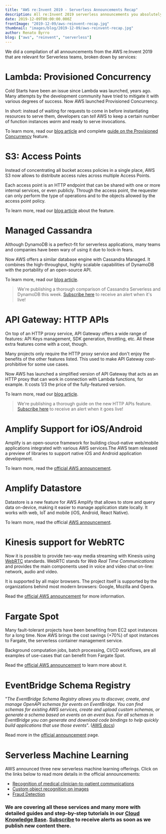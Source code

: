 ```yaml
---
title: "AWS re:Invent 2019 - Serverless Announcements Recap"
description: All re:Invent 2019 serverless announcements you absolutely need to be aware of
date: 2019-12-09T00:00:00.000Z
frontImage: "2019-12-09/aws-reinvent-recap.jpg"
thumbnail: "images/blog/2019-12-09/aws-reinvent-recap.jpg"
author: Renato Byrro
blog: ["aws", "reinvent", "serverless"]
---
```


We did a compilation of all announcements from the AWS re:Invent 2019 that are relevant for Serverless teams, broken down by services:

# Lambda: Provisioned Concurrency

Cold Starts have been an issue since Lambda was launched, years ago. Many attempts by the development community have tried to mitigate it with various degrees of success. Now AWS launched Provisioned Concurrency.

In short: instead of waiting for requests to come in before instantiating resources to serve them, developers can _tell_ AWS to keep a certain number of function instances _warm_ and ready to serve invocations.

To learn more, read our [blog article](https://dashbird.io/blog/aws-lambda-provisioned-concurrency/?utm_source=dashbird-site&utm_medium=blog&utm_campaign=reinvent&utm_content=announcements-recap) and complete [guide on the Provisioned Concurrency](https://dashbird.io/knowledge-base/aws-lambda/provisioned-concurrency/?utm_source=dashbird-site&utm_medium=blog&utm_campaign=reinvent&utm_content=announcements-recap) feature.


# S3: Access Points

Instead of concentrating all bucket access policies in a single place, AWS S3 now allows to distribute access rules across multiple Access Points.

Each access point is an HTTP endpoint that can be shared with one or more internal services, or even publicly. Through the access point, the requester can only perform the type of operations and to the objects allowed by the access point policy.

To learn more, read our [blog article](https://dashbird.io/blog/how-to-secure-your-data-with-serverless-access-points/?utm_source=dashbird-site&utm_medium=blog&utm_campaign=reinvent&utm_content=announcements-recap) about the feature.


# Managed Cassandra

Although DynamoDB is a perfect-fit for serverless applications, many teams and companies have been wary of using it due to lock-in fears.

Now AWS offers a similar database engine with Cassandra Managed. It combines the high-throughput, highly scalable capabilities of DynamoDB with the portability of an open-source API.

To learn more, read our [blog article](https://dashbird.io/blog/why-cassandra-managed-is-a-game-changer-for-serverless/?utm_source=dashbird-site&utm_medium=blog&utm_campaign=reinvent&utm_content=announcements-recap).

> We're publishing a thorough comparison of Cassandra Serverless and DynamoDB this week. [Subscribe here](https://dashbird.io/subscribe-knowledge-base/?utm_source=dashbird-site&utm_medium=blog&utm_campaign=reinvent&utm_content=announcements-recap) to receive an alert when it's live!


# API Gateway: HTTP APIs

On top of an HTTP proxy service, API Gateway offers a wide range of features: API Keys management, SDK generation, throttling, etc. All these extra features come with a cost, though.

Many projects only require the HTTP proxy service and don't enjoy the benefits of the other features listed. This used to make API Gateway cost-prohibitive for some use cases.

Now AWS has launched a simplified version of API Gateway that acts as an HTTP proxy that can work in connection with Lambda functions, for example. It costs 1/3 the price of the fully-featured version.

To learn more, read our [blog article](https://dashbird.io/blog/reinvent-2019-api-gateway-http-proxy/?utm_source=dashbird-site&utm_medium=blog&utm_campaign=reinvent&utm_content=announcements-recap).

> We're publishing a thorough guide on the new HTTP APIs feature. [Subscribe here](https://dashbird.io/subscribe-knowledge-base/?utm_source=dashbird-site&utm_medium=blog&utm_campaign=reinvent&utm_content=announcements-recap) to receive an alert when it goes live!


# Amplify Support for iOS/Android

Amplify is an open-source framework for building cloud-native web/mobile applications integrated with various AWS services.The AWS team released a preview of libraries to support native iOS and Android application development.

To learn more, read the [official AWS announcement](https://aws.amazon.com/about-aws/whats-new/2019/12/introducing-amplify-for-ios-and-android/).


# Amplify Datastore

Datastore is a new feature for AWS Amplify that allows to store and query data on-device, making it easier to manage application state locally. It works with web, IoT and mobile (iOS, Android, React Native).

To learn more, read the official [AWS announcement](https://aws.amazon.com/about-aws/whats-new/2019/12/introducing-amplify-datastore/).


# Kinesis support for WebRTC

Now it is possible to provide two-way media streaming with Kinesis using [WebRTC](https://webrtc.org/) standards. WebRTC stands for _Web Real Time Communications_ and provides the main components used in voice and video chat on-line: network, audio and video.

It is supported by all major browsers. The project itself is supported by the organizations behind most modern browsers: Google, Mozilla and Opera.

Read the [official AWS announcement](https://aws.amazon.com/about-aws/whats-new/2019/12/amazon-kinesis-video-streams-adds-support-for-real-time-two-way-media-streaming-with-webrtc/) for more information.


# Fargate Spot

Many fault-tolerant projects have been benefiting from EC2 spot instances for a long time. Now AWS brings the cost savings (+70%) of spot instances to Fargate, the serverless container management service.

Background computation jobs, batch processing, CI/CD workflows, are all examples of use-cases that can benefit from Fargate Spot.

Read the [official AWS announcement](https://aws.amazon.com/about-aws/whats-new/2019/12/aws-launches-fargate-spot-save-up-to-70-for-fault-tolerant-applications/) to learn more about it.


# EventBridge Schema Registry

"_The EventBridge Schema Registry allows you to discover, create, and manage OpenAPI schemas for events on EventBridge. You can find schemas for existing AWS services, create and upload custom schemas, or generate a schema based on events on an event bus. For all schemas in EventBridge you can generate and download code bindings to help quickly build applications that use those events_". ([AWS docs](https://docs.aws.amazon.com/eventbridge/latest/userguide/eventbridge-schemas.html))

Read more in the [official announcement](https://aws.amazon.com/about-aws/whats-new/2019/12/introducing-amazon-eventbridge-schema-registry-now-in-preview/) page.


# Serverless Machine Learning

AWS announced three new serverless machine learning offerings. Click on the links below to read more details in the official announcements:

* [Recognition of medical clinician-to-patient communications](https://aws.amazon.com/about-aws/whats-new/2019/12/aws-announces-amazon-transcribe-medical-medical-speech-recognition?trk=ls_card)
* [Custom object recognition on images](https://aws.amazon.com/about-aws/whats-new/2019/12/aws-launches-amazon-rekognition-custom-labels-enable-customers-find-objects-scenes-unique?trk=ls_card)
* [Fraud Detection](https://aws.amazon.com/about-aws/whats-new/2019/12/introducing-amazon-fraud-detector-now-in-preview?trk=ls_card)

### We are covering all these services and many more with detailed guides and step-by-step tutorials in our [Cloud Knowledge Base](https://dashbird.io/knowledge-base/?utm_source=dashbird-site&utm_medium=blog&utm_campaign=reinvent&utm_content=announcements-recap). [Subscribe](https://dashbird.io/subscribe-knowledge-base/?utm_source=dashbird-site&utm_medium=blog&utm_campaign=reinvent&utm_content=announcements-recap) to receive alerts as soon as we publish new content there.
